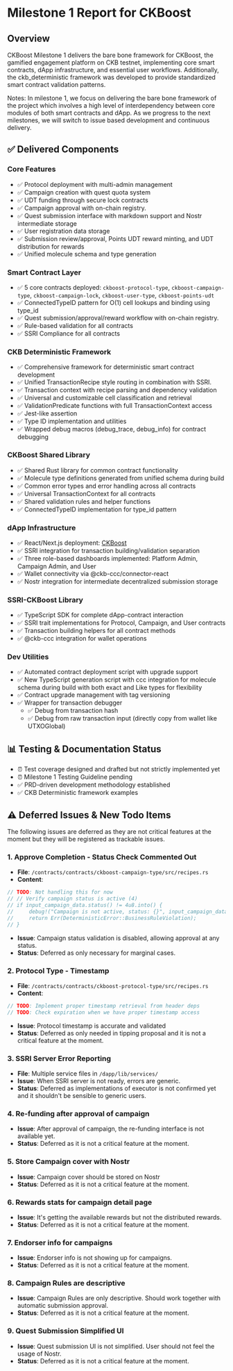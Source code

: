 # Milestone 1 Report for CKBoost

## Overview

CKBoost Milestone 1 delivers the bare bone framework for CKBoost, the gamified engagement platform on CKB testnet, implementing core smart contracts, dApp infrastructure, and essential user workflows. Additionally, the ckb_deterministic framework was developed to provide standardized smart contract validation patterns.

Notes: In milestone 1, we focus on delivering the bare bone framework of the project which involves a high level of interdependency between core modules of both smart contracts and dApp. As we progress to the next milestones, we will switch to issue based development and continuous delivery.

## ✅ Delivered Components

### Core Features

- ✅ Protocol deployment with multi-admin management
- ✅ Campaign creation with quest quota system
- ✅ UDT funding through secure lock contracts
- ✅ Campaign approval with on-chain registry.
- ✅ Quest submission interface with markdown support and Nostr intermediate storage
- ✅ User registration data storage
- ✅ Submission review/approval, Points UDT reward minting, and UDT distribution for rewards
- ✅ Unified molecule schema and type generation

### Smart Contract Layer

- ✅ 5 core contracts deployed: `ckboost-protocol-type`, `ckboost-campaign-type`, `ckboost-campaign-lock`, `ckboost-user-type`, `ckboost-points-udt`
- ✅ ConnectedTypeID pattern for O(1) cell lookups and binding using type_id
- ✅ Quest submission/approval/reward workflow with on-chain registry.
- ✅ Rule-based validation for all contracts
- ✅ SSRI Compliance for all contracts

### CKB Deterministic Framework

- ✅ Comprehensive framework for deterministic smart contract development
- ✅ Unified TransactionRecipe style routing in combination with SSRI.
- ✅ Transaction context with recipe parsing and dependency validation
- ✅ Universal and customizable cell classification and retrieval
- ✅ ValidationPredicate functions with full TransactionContext access
- ✅ Jest-like assertion
- ✅ Type ID implementation and utilities
- ✅ Wrapped debug macros (debug_trace, debug_info) for contract debugging

### CKBoost Shared Library

- ✅ Shared Rust library for common contract functionality
- ✅ Molecule type definitions generated from unified schema during build
- ✅ Common error types and error handling across all contracts
- ✅ Universal TransactionContext for all contracts
- ✅ Shared validation rules and helper functions
- ✅ ConnectedTypeID implementation for type_id pattern

### dApp Infrastructure

- ✅ React/Next.js deployment: [CKBoost](https://ckboost.netlify.app/)
- ✅ SSRI integration for transaction building/validation separation
- ✅ Three role-based dashboards implemented: Platform Admin, Campaign Admin, and User
- ✅ Wallet connectivity via @ckb-ccc/connector-react
- ✅ Nostr integration for intermediate decentralized submission storage

### SSRI-CKBoost Library

- ✅ TypeScript SDK for complete dApp-contract interaction
- ✅ SSRI trait implementations for Protocol, Campaign, and User contracts
- ✅ Transaction building helpers for all contract methods
- ✅ @ckb-ccc integration for wallet operations

### Dev Utilities

- ✅ Automated contract deployment script with upgrade support
- ✅ New TypeScript generation script with ccc integration for molecule schema during build with both exact and Like types for flexibility
- ✅ Contract upgrade management with tag versioning
- ✅ Wrapper for transaction debugger
  - ✅ Debug from transaction hash
  - ✅ Debug from raw transaction input (directly copy from wallet like UTXOGlobal)

## 📊 Testing & Documentation Status

- ⏰ Test coverage designed and drafted but not strictly implemented yet
- ⏰ Milestone 1 Testing Guideline pending
- ✅ PRD-driven development methodology established
- ✅ CKB Deterministic framework examples

## ⚠️ Deferred Issues & New Todo Items

The following issues are deferred as they are not critical features at the moment but they will be registered as trackable issues.

### 1. Approve Completion - Status Check Commented Out

- **File**: `/contracts/contracts/ckboost-campaign-type/src/recipes.rs`
- **Content**:

```rust
// TODO: Not handling this for now
// // Verify campaign status is active (4)
// if input_campaign_data.status() != 4u8.into() {
//     debug!("Campaign is not active, status: {}", input_campaign_data.status());
//     return Err(DeterministicError::BusinessRuleViolation);
// }
```

- **Issue**: Campaign status validation is disabled, allowing approval at any status.
- **Status**: Deferred as only necessary for marginal cases.

### 2. Protocol Type - Timestamp

- **File**: `/contracts/contracts/ckboost-protocol-type/src/recipes.rs`
- **Content**:

```rust
// TODO: Implement proper timestamp retrieval from header deps
// TODO: Check expiration when we have proper timestamp access
```

- **Issue**: Protocol timestamp is accurate and validated
- **Status**: Deferred as only needed in tipping proposal and it is not a critical feature at the moment.

### 3. SSRI Server Error Reporting

- **File**: Multiple service files in `/dapp/lib/services/`
- **Issue**: When SSRI server is not ready, errors are generic.
- **Status**: Deferred as implementations of executor is not confirmed yet and it shouldn't be sensible to generic users.

### 4. Re-funding after approval of campaign

- **Issue**: After approval of campaign, the re-funding interface is not available yet.
- **Status**: Deferred as it is not a critical feature at the moment.

### 5. Store Campaign cover with Nostr

- **Issue**: Campaign cover should be stored on Nostr
- **Status**: Deferred as it is not a critical feature at the moment.

### 6. Rewards stats for campaign detail page

- **Issue**: It's getting the available rewards but not the distributed rewards.
- **Status**: Deferred as it is not a critical feature at the moment.

### 7. Endorser info for campaigns

- **Issue**: Endorser info is not showing up for campaigns.
- **Status**: Deferred as it is not a critical feature at the moment.

### 8. Campaign Rules are descriptive

- **Issue**: Campaign Rules are only descriptive. Should work together with automatic submission approval.
- **Status**: Deferred as it is not a critical feature at the moment.

### 9. Quest Submission Simplified UI

- **Issue**: Quest submission UI is not simplified. User should not feel the usage of Nostr.
- **Status**: Deferred as it is not a critical feature at the moment.